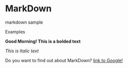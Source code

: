 # MarkDown
markdown sample

Examples

**Good Morning! This is a bolded text**

*This is Italic text*


Do you want to find out about MarkDown?
[link to Google!](http://google.com)
